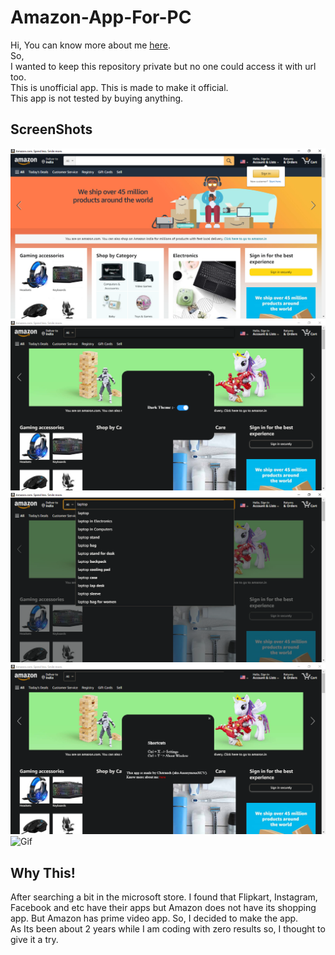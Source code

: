 # Amazon-App-For-PC
Hi,
You can know more about me [here](https://anonymousxc.github.io/ItsMeOnly/).\
So,\
I wanted to keep this repository private but no one could access it with url too.\
This is unofficial app. This is made to make it official. \
This app is not tested by buying anything.

## ScreenShots
![Picture 1](./1.png)
![Picture 2](./2.png)
![Picture 3](./3.png)
![Picture 4](./4.png)
![Gif](./live-reload.gif)

## Why This!
After searching a bit in the microsoft store. I found that Flipkart, Instagram, Facebook and etc have their apps but Amazon does not have its shopping app.
But Amazon has prime video app. So, I decided to make the app. \
As Its been about 2 years while I am coding with zero results so, I thought to give it a try.

